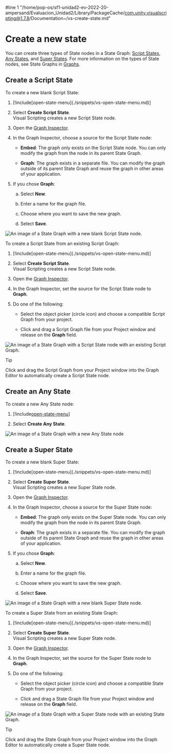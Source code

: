 #line 1 "/home/pop-os/sf1-unidad2-ev-2022-20-ampersand/Evaluacion_Unidad2/Library/PackageCache/com.unity.visualscripting@1.7.8/Documentation~/vs-create-state.md"
# Create a new state 

You can create three types of State nodes in a State Graph: [Script States](#create-a-script-state), [Any States](#create-an-any-state), and [Super States](#create-a-super-state). For more information on the types of State nodes, see State Graphs in [Graphs](vs-graph-types.md#state-graphs).

## Create a Script State

To create a new blank Script State: 

<ol>
<li><p>[!include[open-state-menu](./snippets/vs-open-state-menu.md)]</p></li>
<li><p>Select <strong>Create Script State</strong>. <br/>Visual Scripting creates a new Script State node.</p></li>
<li><p>Open the <a href="vs-interface-overview.md#the-graph-inspector">Graph Inspector</a>.</p></li>
<li><p>In the Graph Inspector, choose a source for the Script State node:</p>
<ul>
<li><p><strong>Embed</strong>: The graph only exists on the Script State node. You can only modify the graph from the node in its parent State Graph.</p></li>
<li><p><strong>Graph</strong>: The graph exists in a separate file. You can modify the graph outside of its parent State Graph and reuse the graph in other areas of your application.</p></li>
</ul>
</li>
<li><p>If you chose <strong>Graph</strong>:</p>
<ol type="a">
<li><p>Select <strong>New</strong>.</p></li>
<li><p>Enter a name for the graph file.</p></li>
<li><p>Choose where you want to save the new graph.</p></li>
<li><p>Select <strong>Save</strong>.</p></li>
</ol></li>
</ol>

![An image of a State Graph with a new blank Script State node.](images/vs-blank-graph-script-state-example.png)


To create a Script State from an existing Script Graph: 

<ol>
<li><p>[!include[open-state-menu](./snippets/vs-open-state-menu.md)]</p></li>
<li><p>Select <strong>Create Script State</strong>. <br/>Visual Scripting creates a new Script State node.</p></li>
<li><p>Open the <a href="vs-interface-overview.md#the-graph-inspector">Graph Inspector</a>.</p></li>
<li><p>In the Graph Inspector, set the source for the Script State node to <strong>Graph</strong>.</p></li>
<li><p>Do one of the following:</p>
<ul>
<li><p>Select the object picker (circle icon) and choose a compatible Script Graph from your project.</p></li>
<li><p>Click and drag a Script Graph file from your Project window and release on the <strong>Graph</strong> field.</p></li>
</ul></li>
</ol>

![An image of a State Graph with a Script State node with an existing Script Graph.](images/vs-existing-graph-example-script-state.png)

> [!TIP]
> Click and drag the Script Graph from your Project window into the Graph Editor to automatically create a Script State node. 


## Create an Any State 

To create a new Any State node: 

1. [!include[open-state-menu](./snippets/vs-open-state-menu.md)] 

2. Select **Create Any State**. 

![An image of a State Graph with a new Any State node](images/vs-states-any-state-node.png)


## Create a Super State 

To create a new blank Super State: 

<ol>
<li><p>[!include[open-state-menu](./snippets/vs-open-state-menu.md)]</p></li>
<li><p>Select <strong>Create Super State</strong>. <br/>Visual Scripting creates a new Super State node.</p></li>
<li><p>Open the <a href="vs-interface-overview.md#the-graph-inspector">Graph Inspector</a>.</p></li>
<li><p>In the Graph Inspector, choose a source for the Super State node:</p>
<ul>
<li><p><strong>Embed</strong>: The graph only exists on the Super State node. You can only modify the graph from the node in its parent State Graph.</p></li>
<li><p><strong>Graph</strong>: The graph exists in a separate file. You can modify the graph outside of its parent State Graph and reuse the graph in other areas of your application.</p></li>
</ul>
</li>
<li><p>If you chose <strong>Graph</strong>:</p>
<ol type="a">
<li><p>Select <strong>New</strong>.</p></li>
<li><p>Enter a name for the graph file.</p></li>
<li><p>Choose where you want to save the new graph.</p></li>
<li><p>Select <strong>Save</strong>.</p></li>
</ol></li>
</ol>

![An image of a State Graph with a new blank Super State node.](images/vs-blank-graph-super-state-example.png)

To create a Super State from an existing State Graph: 

<ol>
<li><p>[!include[open-state-menu](./snippets/vs-open-state-menu.md)]</p></li>
<li><p>Select <strong>Create Super State</strong>. <br/>Visual Scripting creates a new Super State node.</p></li>
<li><p>Open the <a href="vs-interface-overview.md#the-graph-inspector">Graph Inspector</a>.</p></li>
<li><p>In the Graph Inspector, set the source for the Super State node to <strong>Graph</strong>.</p></li>
<li><p>Do one of the following:</p>
<ul>
<li><p>Select the object picker (circle icon) and choose a compatible State Graph from your project.</p></li>
<li><p>Click and drag a State Graph file from your Project window and release on the <strong>Graph</strong> field.</p></li>
</ul></li>
</ol>

![An image of a State Graph with a Super State node with an existing State Graph.](images/vs-existing-graph-example-super-state.png)

> [!TIP]
> Click and drag the State Graph from your Project window into the Graph Editor to automatically create a Super State node. 
